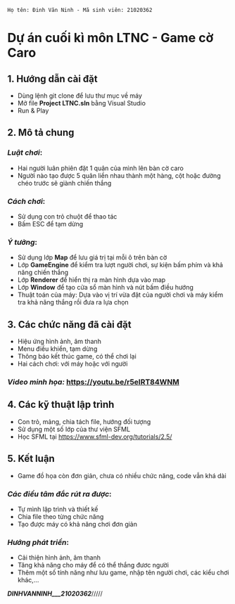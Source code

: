     Họ tên: Đinh Văn Ninh - Mã sinh viên: 21020362
# Dự án cuối kì môn LTNC - Game cờ Caro
## 1. Hướng dẫn cài đặt
- Dùng lệnh git clone để lưu thư mục về máy
- Mở file **Project LTNC.sln** bằng Visual Studio
- Run & Play
## 2. Mô tả chung
### *Luật chơi*:
- Hai người luân phiên đặt 1 quân của mình lên bàn cờ caro
- Người nào tạo được 5 quân liền nhau thành một hàng, cột hoặc đường chéo trước sẽ giành chiến thắng
### *Cách chơi*:
- Sử dụng con trỏ chuột để thao tác
- Bấm ESC để tạm dừng
### *Ý tưởng*:
- Sử dụng lớp **Map** để lưu giá trị tại mỗi ô trên bàn cờ
- Lớp **GameEngine** để kiểm tra lượt người chơi, sự kiện bấm phím và khả năng chiến thắng
- Lớp **Renderer** để hiển thị ra màn hình dựa vào map
- Lớp **Window** để tạo cửa sổ màn hình và nút bấm điều hướng
- Thuật toán của máy: Dựa vào vị trí vừa đặt của người chơi và máy kiểm tra khả năng thắng rồi đưa ra lựa chọn
## 3. Các chức năng đã cài đặt
- Hiệu ứng hình ảnh, âm thanh
- Menu điều khiển, tạm dừng
- Thông báo kết thúc game, có thể chơi lại
- Hai cách chơi: với máy hoặc với người
### *Video minh họa:* https://youtu.be/r5eIRT84WNM
## 4. Các kỹ thuật lập trình
- Con trỏ, mảng, chia tách file, hướng đối tượng
- Sử dụng một số lớp của thư viện SFML
- Học SFML tại https://www.sfml-dev.org/tutorials/2.5/
## 5. Kết luận
- Game đồ họa còn đơn giản, chưa có nhiều chức năng, code vẫn khá dài
### *Các điều tâm đắc rút ra được*:
- Tự mình lập trình và thiết kế
- Chia file theo từng chức năng
- Tạo được máy có khả năng chơi đơn giản
### *Hướng phát triển*:
- Cải thiện hình ảnh, âm thanh
- Tăng khả năng cho máy để có thể thắng đươc người
- Thêm một số tính năng như lưu game, nhập tên người chơi, các kiểu chơi khác,...

___DINHVANNINH___21020362___/////

